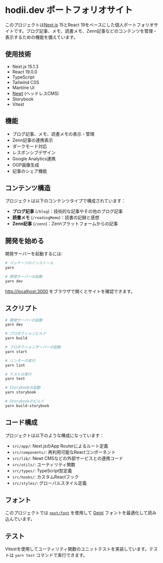 # hodii.dev ポートフォリオサイト

このプロジェクトは[Next.js](https://nextjs.org) 15とReact 19をベースにした個人ポートフォリオサイトです。ブログ記事、メモ、読書メモ、Zenn記事などのコンテンツを管理・表示するための機能を備えています。

## 使用技術

- Next.js 15.1.3
- React 19.0.0
- TypeScript
- Tailwind CSS
- Mantine UI
- [Newt](https://www.newt.so/) (ヘッドレスCMS)
- Storybook
- Vitest

## 機能

- ブログ記事、メモ、読書メモの表示・管理
- Zenn記事の連携表示
- ダークモード対応
- レスポンシブデザイン
- Google Analytics連携
- OGP画像生成
- 記事のシェア機能

## コンテンツ構造

プロジェクトは以下のコンテンツタイプで構成されています：

- **ブログ記事** (`/blog`)：技術的な記事やその他のブログ記事
- **読書メモ** (`/readingMemo`)：読書の記録と感想
- **Zenn記事** (`/zenn`)：Zennプラットフォームからの記事

## 開発を始める

開発サーバーを起動するには:

```bash
# パッケージのインストール
yarn

# 開発サーバーの起動
yarn dev
```

[http://localhost:3000](http://localhost:3000) をブラウザで開くとサイトを確認できます。

## スクリプト

```bash
# 開発サーバーの起動
yarn dev

# プロダクションビルド
yarn build

# プロダクションサーバーの起動
yarn start

# リンターの実行
yarn lint

# テストの実行
yarn test

# Storybookの起動
yarn storybook

# Storybookのビルド
yarn build-storybook
```

## コード構成

プロジェクトは以下のような構成になっています：

- `src/app/`: Next.jsのApp Routerによるルート定義
- `src/components/`: 再利用可能なReactコンポーネント
- `src/lib/`: Newt CMSなどの外部サービスとの連携コード
- `src/utils/`: ユーティリティ関数
- `src/types/`: TypeScript型定義
- `src/hooks/`: カスタムReactフック
- `src/styles/`: グローバルスタイル定義

## フォント

このプロジェクトでは [`next/font`](https://nextjs.org/docs/app/building-your-application/optimizing/fonts) を使用して [Geist](https://vercel.com/font) フォントを最適化して読み込んでいます。

## テスト

Vitestを使用してユーティリティ関数のユニットテストを実装しています。テストは `yarn test` コマンドで実行できます。
